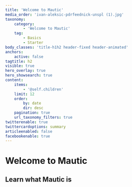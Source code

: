 ```yaml
---
title: 'Welcome to Mautic'
media_order: 'ivan-aleksic-pdrfeednick-unspl (1).jpg'
taxonomy:
    category:
        - 'Welcome to Mautic'
    tag:
        - Basics
        - Starter
body_classes: 'title-h1h2 header-fixed header-animated'
anchors:
    active: false
tagtitle: h2
visible: true
hero_overlay: true
hero_showsearch: true
content:
    items:
        - '@self.children'
    limit: 12
    order:
        by: date
        dir: desc
    pagination: true
    url_taxonomy_filters: true
twitterenable: true
twittercardoptions: summary
articleenabled: false
facebookenable: true
---
```


# Welcome to Mautic
## Learn what Mautic is